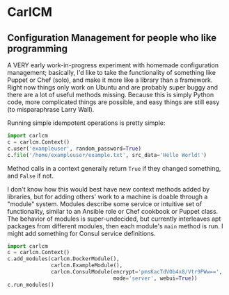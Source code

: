 # CarlCM

## Configuration Management for people who like programming

A VERY early work-in-progress experiment with homemade configuration
management; basically, I'd like to take the functionality of something
like Puppet or Chef (solo), and make it more like a library than a
framework.  Right now things only work on Ubuntu and are probably
super buggy and there are a lot of useful methods missing.  Because
this is simply Python code, more complicated things are possible, and
easy things are still easy (to misparaphrase Larry Wall).

Running simple idempotent operations is pretty simple:

```python
import carlcm
c = carlcm.Context()
c.user('exampleuser', random_password=True)
c.file('/home/exampleuser/example.txt', src_data='Hello World!')
```

Method calls in a context generally return `True` if they changed
something, and `False` if not.

I don't know how this would best have new context methods added by
libraries, but for adding others' work to a machine is doable through
a "module" system.  Modules describe some service or intuitive set of
functionality, similar to an Ansible role or Chef cookbook or Puppet
class.  The behavior of modules is super-undecided, but currently
interleaves apt packages from different modules, then each module's
`main` method is run.  I might add something for Consul service
definitions.

```python
import carlcm
c = carlcm.Context()
c.add_modules(carlcm.DockerModule(),
              carlcm.ExampleModule(),
              carlcm.ConsulModule(encrypt='pmsKacTdVOb4x8/Vtr9PWw==',
                                  mode='server', webui=True))
c.run_modules()
```
